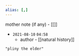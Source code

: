 ```yaml
---
alias: [,]
---
```

mother note (if any) - [[]]

- `2021-08-10`  `04:58`
	- author - [[natural history]]

```query
"pliny the elder"
```